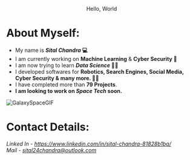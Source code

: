 <p align="center" font="bold">Hello, World</p>

# About Myself:
- My name is **_Sital Chandra_ 💻** <br/>
- I am currently working on **Machine Learning** & **Cyber Security 🤖** <br/>
- I am now trying to learn **_Data Science_ 👨‍🔬** <br/>
- I developed softwares for **Robotics, Search Engines, Social Media, Cyber Security & many more. 👨‍💻** <br/>
- I have completed more than **79 Projects**.  <br/>
- **I am looking to work on _Space Tech_ soon.** <br/>

![GalaxySpaceGIF](https://user-images.githubusercontent.com/67496871/140615472-d1013824-c7cf-431b-ae88-6f4aba194450.gif) <br/>

# Contact Details:
*Linked In - https://www.linkedin.com/in/sital-chandra-81828b1ba/* <br/>
*Mail - sital24chandra@outlook.com* <br/>
